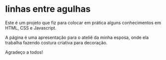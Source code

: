 # linhas entre agulhas
Este é um projeto que fiz para colocar em prática alguns conhecimentos em HTML, CSS e Javascript.

A página é uma apresentação para o ateliê da minha esposa, onde ela trabalha fazendo costura criativa para decoração.

Agradeço a todos!
